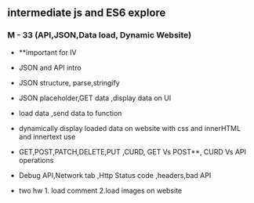 ## intermediate js and ES6 explore

### M - 33 (API,JSON,Data load, Dynamic Website)

- \*\*important for IV

- JSON and API intro
- JSON structure, parse,stringify
- JSON placeholder,GET data ,display data on UI
- load data ,send data to function
- dynamically display loaded data on website with css and innerHTML and innertext use
- GET,POST,PATCH,DELETE,PUT ,CURD, GET Vs POST\*\*, CURD Vs API operations
- Debug API,Network tab ,Http Status code ,headers,bad API
- two hw 1. load comment 2.load images on website
